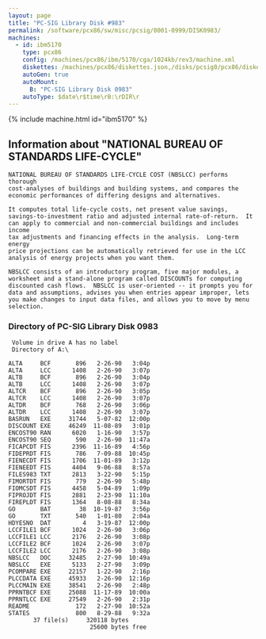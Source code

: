 ```yaml
---
layout: page
title: "PC-SIG Library Disk #983"
permalink: /software/pcx86/sw/misc/pcsig/0001-0999/DISK0983/
machines:
  - id: ibm5170
    type: pcx86
    config: /machines/pcx86/ibm/5170/cga/1024kb/rev3/machine.xml
    diskettes: /machines/pcx86/diskettes.json,/disks/pcsig0/pcx86/diskettes.json
    autoGen: true
    autoMount:
      B: "PC-SIG Library Disk 0983"
    autoType: $date\r$time\rB:\rDIR\r
---
```


{% include machine.html id="ibm5170" %}

## Information about "NATIONAL BUREAU OF STANDARDS LIFE-CYCLE"

    NATIONAL BUREAU OF STANDARDS LIFE-CYCLE COST (NBSLCC) performs thorough
    cost-analyses of buildings and building systems, and compares the
    economic performances of differing designs and alternatives.
    
    It computes total life-cycle costs, net present value savings,
    savings-to-investment ratio and adjusted internal rate-of-return.  It
    can apply to commercial and non-commercial buildings and includes income
    tax adjustments and financing effects in the analysis.  Long-term energy
    price projections can be automatically retrieved for use in the LCC
    analysis of energy projects when you want them.
    
    NBSLCC consists of an introductory program, five major modules, a
    worksheet and a stand-alone program called DISCOUNTs for computing
    discounted cash flows.  NBSLCC is user-oriented -- it prompts you for
    data and assumptions, advises you when entries appear improper, lets
    you make changes to input data files, and allows you to move by menu
    selection.

### Directory of PC-SIG Library Disk 0983

     Volume in drive A has no label
     Directory of A:\

    ALTA     BCF       896   2-26-90   3:04p
    ALTA     LCC      1408   2-26-90   3:07p
    ALTB     BCF       896   2-26-90   3:04p
    ALTB     LCC      1408   2-26-90   3:07p
    ALTCR    BCF       896   2-26-90   3:05p
    ALTCR    LCC      1408   2-26-90   3:07p
    ALTDR    BCF       768   2-26-90   3:06p
    ALTDR    LCC      1408   2-26-90   3:07p
    BASRUN   EXE     31744   5-07-82  12:00p
    DISCOUNT EXE     46249  11-08-89   3:01p
    ENCOST90 RAN      6020   1-16-90   3:57p
    ENCOST90 SEQ       590   2-26-90  11:47a
    FICAPCDT FIS      2396  11-16-89   4:56p
    FIDEPRDT FIS       786   7-09-88  10:45p
    FIENECDT FIS      1706  11-01-89   3:12p
    FIENEEDT FIS      4404   9-06-88   8:57a
    FILES983 TXT      2813   3-22-90   5:15p
    FIMORTDT FIS       779   2-26-90   5:48p
    FIOMCSDT FIS      4458   5-04-89   1:09p
    FIPROJDT FIS      2881   2-23-90  11:10a
    FIREPLDT FIS      1364   8-08-88   8:34a
    GO       BAT        38  10-19-87   3:56p
    GO       TXT       540   1-01-80   2:04a
    HDYESNO  DAT         4   3-19-87  12:00p
    LCCFILE1 BCF      1024   2-26-90   3:06p
    LCCFILE1 LCC      2176   2-26-90   3:08p
    LCCFILE2 BCF      1024   2-26-90   3:07p
    LCCFILE2 LCC      2176   2-26-90   3:08p
    NBSLCC   DOC     32485   2-27-90  10:49a
    NBSLCC   EXE      5133   2-27-90   3:09p
    PCOMPARE EXE     22157   1-22-90   2:16p
    PLCCDATA EXE     45933   2-26-90  12:16p
    PLCCMAIN EXE     38541   2-26-90   2:48p
    PPRNTBCF EXE     25088  11-17-89  10:00a
    PPRNTLCC EXE     27549   2-26-90   2:31p
    README             172   2-27-90  10:52a
    STATES             800   8-29-88   9:32a
           37 file(s)     320118 bytes
                           25600 bytes free
